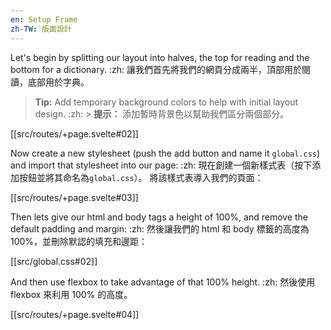 ```yaml
---
en: Setup Frame
zh-TW: 版面設計
---
```


Let's begin by splitting our layout into halves, the top for reading and the bottom for a dictionary. :zh: 讓我們首先將我們的網頁分成兩半，頂部用於閱讀，底部用於字典。

> **Tip:** Add temporary background colors to help with initial layout design. :zh: > **提示：** 添加暫時背景色以幫助我們區分兩個部分。

[[src/routes/+page.svelte#02]]

Now create a new stylesheet (push the add button and name it `global.css`) and import that stylesheet into our page: :zh: 現在創建一個新樣式表（按下添加按鈕並將其命名為`global.css`）。 將該樣式表導入我們的頁面：

[[src/routes/+page.svelte#03]]

Then lets give our html and body tags a height of 100%, and remove the default padding and margin: :zh: 然後讓我們的 html 和 body 標籤的高度為 100%，並刪除默認的填充和邊距：

[[src/global.css#02]]

And then use flexbox to take advantage of that 100% height. :zh: 然後使用 flexbox 來利用 100% 的高度。

[[src/routes/+page.svelte#04]]